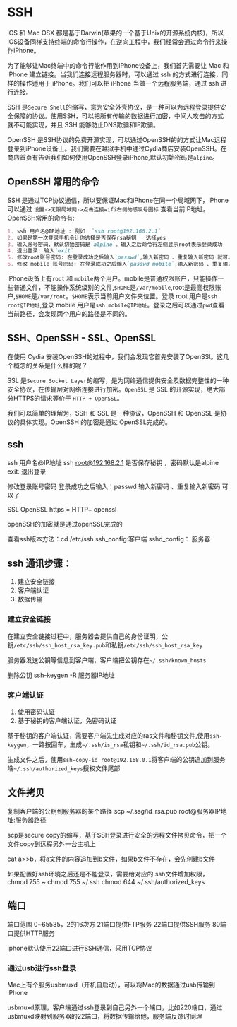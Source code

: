 # SSH
iOS 和 Mac OSX 都是基于Darwin(苹果的一个基于Unix的开源系统内核)，所以iOS设备同样支持终端的命令行操作，在逆向工程中，我们经常会通过命令行来操作iPhone。

为了能够让Mac终端中的命令行能作用到iPhone设备上，我们首先需要让 Mac 和 iPhone 建立链接。当我们连接远程服务器时，可以通过 ssh 的方式进行连接，同样的操作适用于 iPhone。我们可以把 iPhone 当做一个远程服务端，通过 ssh 进行连接。

SSH 是`Secure Shell`的缩写，意为安全外壳协议，是一种可以为远程登录提供安全保障的协议。使用SSH，可以把所有传输的数据进行加密，中间人攻击的方式就不可能实现，并且 SSH 能够防止DNS欺骗和IP欺骗。

OpenSSH 是SSH协议的免费开源实现，可以通过OpenSSH的的方式让Mac远程登录到iPhone设备上。我们需要在越狱手机中通过Cydia商店安装OpenSSH。在商店首页有告诉我们如何使用OpenSSH登录iPhone,默认初始密码是`alpine`。

## OpenSSH 常用的命令
SSH 是通过TCP协议通信，所以要保证Mac和iPhone在同一个局域网下，iPhone可以通过 `设置->无限局域网->点击连接wifi右侧的感叹号图标` 查看当前IP地址。OpenSSH常用的命令有:
```markdown
1. ssh 用户名@IP地址 : 例如  `ssh root@192.168.2.1`
2. 如果是第一次登录手机会让你选择是否保存rsa秘钥   选择yes
3. 输入账号密码，默认初始密码是`alpine`。输入之后命令行左侧显示root表示登录成功
4. 退出登录: 输入`exit`
5. 修改root账号密码: 在登录成功之后输入`passwd`,输入新密码 、重复输入新密码 就可以了。下次登录需要输入新的密码。
6. 修改 mobile 账号密码: 在登录成功之后输入`passwd mobile`,输入新密码 、重复输入新密码 就可以了
```

iPhone设备上有`root` 和 `mobile`两个用户。mobile是普通权限账户，只能操作一些普通文件，不能操作系统级别的文件,`$HOME`是`/var/mobile`,root是最高权限账户,`$HOME`是`/var/root`。`$HOME`表示当前用户文件夹位置。登录 root 用户是`ssh root@IP地址`,登录 mobile 用户是`ssh mobile@IP地址`。登录之后可以通过`pwd`查看当前路径，会发现两个用户的路径是不同的。

## SSH、OpenSSH - SSL、OpenSSL
在使用 Cydia 安装OpenSSH的过程中，我们会发现它首先安装了OpenSSl。这几个概念的关系是什么样的呢？

SSL 是`Secure Socket Layer`的缩写，是为网络通信提供安全及数据完整性的一种安全协议，在传输层对网络连接进行加密。`OpenSSL` 是 SSL 的开源实现，绝大部分HTTPS的请求等价于 `HTTP + OpenSSL`。

我们可以简单的理解为，SSH 和 SSL 是一种协议，OpenSSH 和 OpenSSL 是协议的具体实现。OpenSSH 的加密是通过 OpenSSL完成的。






## ssh
ssh 用户名@IP地址
ssh root@192.168.2.1
是否保存秘钥 ，密码默认是alpine
exit: 退出登录

修改登录账号密码
登录成功之后输入：passwd
输入新密码 、重复输入新密码 可以了

SSL OpenSSL
https = HTTP+ openssl

openSSH的加密就是通过openSSL完成的

查看ssh版本方法：cd /etc/ssh
ssh_config:客户端
sshd_config： 服务器

## ssh 通讯步骤：
1. 建立安全链接
2. 客户端认证
3. 数据传输

### 建立安全链接
在建立安全链接过程中，服务器会提供自己的身份证明，公钥`/etc/ssh/ssh_host_rsa_key.pub`和私钥`/etc/ssh/ssh_host_rsa_key`

服务器发送公钥等信息到客户端，客户端把公钥存在`~/.ssh/known_hosts`

删除公钥
ssh-keygen -R 服务器IP地址



### 客户端认证
1. 使用密码认证
2. 基于秘钥的客户端认证，免密码认证

基于秘钥的客户端认证，需要客户端先生成对应的ras文件和秘钥文件,使用`ssh-keygen`，一路按回车，生成`~/.ssh/is_rsa`私钥和`~/.ssh/id_rsa.pub`公钥。

生成文件之后，使用`ssh-copy-id root@192.168.0.1`将客户端的公钥追加到服务端`~/.ssh/authorized_keys`授权文件尾部

## 文件拷贝
复制客户端的公钥到服务器的某个路径
scp ~/.ssg/id_rsa.pub root@服务器IP地址:服务器路径


scp是secure copy的缩写，基于SSH登录进行安全的远程文件拷贝命令，把一个文件copy到远程另外一台主机上

cat a>>b，将a文件的内容追加到b文件，如果b文件不存在，会先创建b文件

如果配置好ssh环境之后还是不能登录，需要给对应的.ssh文件增加权限，
chmod 755 ~
chmod 755 ~/.ssh
chmod 644 ~/.ssh/authorized_keys

## 端口
端口范围 0~65535，2的16次方
21端口提供FTP服务
22端口提供SSH服务
80端口提供HTTP服务

iphone默认使用22端口进行SSH通信，采用TCP协议

### 通过usb进行ssh登录
Mac上有个服务usbmuxd（开机自启动），可以将Mac的数据通过usb传输到iPhone

usbmuxd原理，客户端通过ssh登录到自己另外一个端口，比如220端口，通过usbmuxd映射到服务器的22端口，将数据传输给他，服务端反馈时同理
